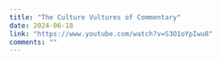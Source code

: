 ```yaml
---
title: "The Culture Vultures of Commentary"
date: 2024-06-18
link: "https://www.youtube.com/watch?v=S3O1oYpIwu8"
comments: ""
---
```


